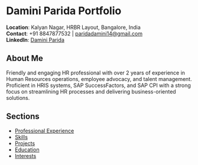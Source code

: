 # Damini Parida Portfolio

**Location**: Kalyan Nagar, HRBR Layout, Bangalore, India  
**Contact**: +91 8847877532 | [paridadamini14@gmail.com](mailto:paridadamini14@gmail.com)  
**LinkedIn**: [Damini Parida](https://www.linkedin.com/in/damini-parida)

## About Me
Friendly and engaging HR professional with over 2 years of experience in Human Resources operations, employee advocacy, and talent management. Proficient in HRIS systems, SAP SuccessFactors, and SAP CPI with a strong focus on streamlining HR processes and delivering business-oriented solutions.

## Sections
- [Professional Experience](./ProfessionalExperience/README.md)
- [Skills](./Skills/README.md)
- [Projects](./Projects/README.md)
- [Education](./Education/README.md)
- [Interests](./Interests/README.md)

